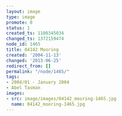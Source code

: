 ```yaml
---
layout: image
type: image
promote: 0
status: 1
created_ts: 1100345034
changed_ts: 1372159474
node_id: 1465
title: 04142 Mooring
created: '2004-11-13'
changed: '2013-06-25'
redirect_from: []
permalink: "/node/1465/"
tags:
- 2004/01 - January 2004
- Abel Tasman
images:
- src: image/images/04142_mooring-1465.jpg
  name: 04142_mooring-1465.jpg
---
```


